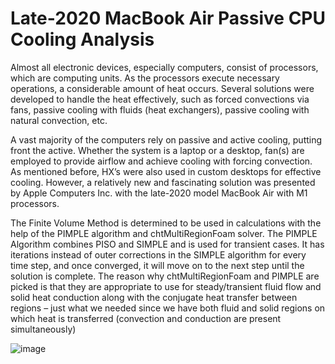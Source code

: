 # Late-2020 MacBook Air Passive CPU Cooling Analysis
Almost all electronic devices, especially computers, consist of processors, which are computing units. As the processors execute necessary operations, a considerable amount of heat occurs. Several solutions were developed to handle the heat effectively, such as forced convections via fans, passive cooling with fluids (heat exchangers), passive cooling with natural convection, etc.

A vast majority of the computers rely on passive and active cooling, putting front the active. Whether the system is a laptop or a desktop, fan(s) are employed to provide airflow and achieve cooling with forcing convection. As mentioned before, HX’s were also used in custom desktops for effective cooling. However, a relatively new and fascinating solution was presented by Apple Computers Inc. with the late-2020 model MacBook Air with M1 processors.

The Finite Volume Method is determined to be used in calculations with the help of the PIMPLE algorithm and chtMultiRegionFoam solver. The PIMPLE Algorithm combines PISO and SIMPLE and is used for transient cases. It has iterations instead of outer corrections in the SIMPLE algorithm for every time step, and once converged, it will move on to the next step until the solution is complete. The reason why chtMultiRegionFoam and PIMPLE are picked is that they are appropriate to use for steady/transient fluid flow and solid heat conduction along with the conjugate heat transfer between regions – just what we needed since we have both fluid and solid regions on which heat is transferred (convection and conduction are present simultaneously)
  
  ![image](https://user-images.githubusercontent.com/42466646/151830537-4e8688ee-ce08-46d5-a231-998420a1a0e4.png)
